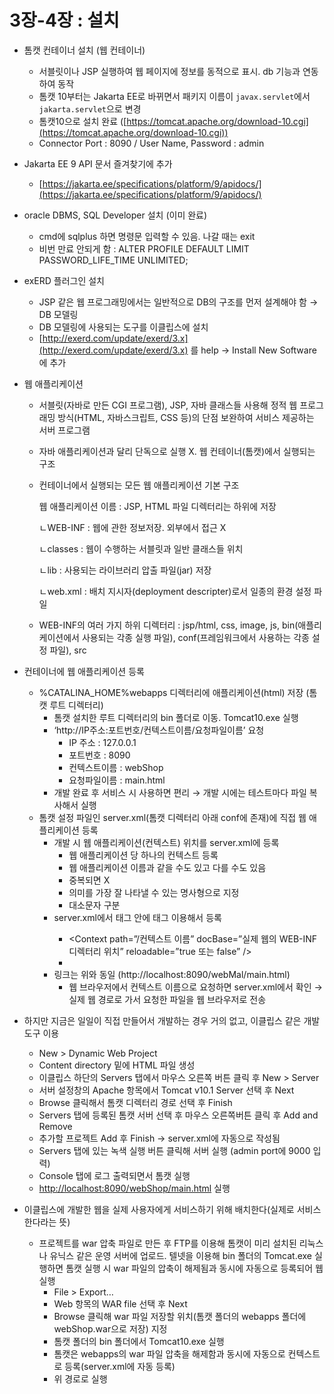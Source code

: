 # 3장-4장 : 설치

- 톰캣 컨테이너 설치 (웹 컨테이너)
    - 서블릿이나 JSP 실행하여 웹 페이지에 정보를 동적으로 표시. db 기능과 연동하여 동작
    - 톰캣 10부터는 Jakarta EE로 바뀌면서 패키지 이름이 `javax.servlet`에서 `jakarta.servlet`으로 변경
    - 톰캣10으로 설치 완료 ([https://tomcat.apache.org/download-10.cgi](https://tomcat.apache.org/download-10.cgi))
    - Connector Port : 8090 / User Name, Password : admin
- Jakarta EE 9 API 문서 즐겨찾기에 추가
    - [https://jakarta.ee/specifications/platform/9/apidocs/](https://jakarta.ee/specifications/platform/9/apidocs/)
- oracle DBMS, SQL Developer 설치 (이미 완료)
    - cmd에 sqlplus 하면 명령문 입력할 수 있음. 나갈 때는 exit
    - 비번 만료 안되게 함 : ALTER PROFILE DEFAULT LIMIT PASSWORD_LIFE_TIME UNLIMITED;
        
- exERD 플러그인 설치
    - JSP 같은 웹 프로그래밍에서는 일반적으로 DB의 구조를 먼저 설계해야 함 → DB 모델링
    - DB 모델링에 사용되는 도구를 이클립스에 설치
    - [http://exerd.com/update/exerd/3.x](http://exerd.com/update/exerd/3.x) 를 help → Install New Software에 추가
- 웹 애플리케이션
    - 서블릿(자바로 만든 CGI 프로그램), JSP, 자바 클래스들 사용해 정적 웹 프로그래밍 방식(HTML, 자바스크립트, CSS 등)의 단점 보완하여 서비스 제공하는 서버 프로그램
    - 자바 애플리케이션과 달리 단독으로 실행 X. 웹 컨테이너(톰캣)에서 실행되는 구조
    - 컨테이너에서 실행되는 모든 웹 애플리케이션 기본 구조
        
        
        웹 애플리케이션 이름 : JSP, HTML 파일 디렉터리는 하위에 저장
        
        ㄴWEB-INF : 웹에 관한 정보저장. 외부에서 접근 X
        
        ㄴclasses : 웹이 수행하는 서블릿과 일반 클래스들 위치
        
        ㄴlib : 사용되는 라이브러리 압출 파일(jar) 저장
        
        ㄴweb.xml : 배치 지시자(deployment descripter)로서 일종의 환경 설정 파일
        
    - WEB-INF의 여러 가지 하위 디렉터리 : jsp/html, css, image, js, bin(애플리케이션에서 사용되는 각종 실행 파일), conf(프레임워크에서 사용하는 각종 설정 파일), src
- 컨테이너에 웹 애플리케이션 등록
    - %CATALINA_HOME%webapps 디렉터리에 애플리케이션(html) 저장 (톰캣 루트 디렉터리)
        - 톰캣 설치한 루트 디렉터리의 bin 폴더로 이동. Tomcat10.exe 실행
        - ‘http://IP주소:포트번호/컨텍스트이름/요청파일이름’ 요청
            - IP 주소 : 127.0.0.1
            - 포트번호 : 8090
            - 컨텍스트이름 : webShop
            - 요청파일이름 : main.html
        - 개발 완료 후 서비스 시 사용하면 편리 → 개발 시에는  테스트마다 파일 복사해서 실행
    - 톰캣 설정 파일인 server.xml(톰캣 디렉터리 아래 conf에 존재)에 직접 웹 애플리케이션 등록
        - 개발 시 웹 애플리케이션(컨텍스트) 위치를 server.xml에 등록
            - 웹 애플리케이션 당 하나의 컨텍스트 등록
            - 웹 애플리케이션 이름과 같을 수도 있고 다를 수도 있음
            - 중복되면 X
            - 의미를 가장 잘 나타낼 수 있는 명사형으로 지정
            - 대소문자 구분
        - server.xml에서 <Host> 태그 안에 <Context> 태그 이용해서 등록
            - <Context path=”/컨텍스트 이름” docBase=”실제 웹의 WEB-INF 디렉터리 위치” reloadable=”true 또는 false” />
            - <Context path=”/WebMal” docBase=”C:\webShop” reloadable=”true” />
        - 링크는 위와 동일 (http://localhost:8090/webMal/main.html)
            - 웹 브라우저에서 컨텍스트 이름으로 요청하면 server.xml에서 확인 → 실제 웹 경로로 가서 요청한 파일을 웹 브라우저로 전송
- 하지만 지금은 일일이 직접 만들어서 개발하는 경우 거의 없고, 이클립스 같은 개발 도구 이용
    - New > Dynamic Web Project
    - Content directory 밑에 HTML 파일 생성
    - 이클립스 하단의 Servers 탭에서 마우스 오른쪽 버튼 클릭 후 New > Server
    - 서버 설정창의 Apache 항목에서 Tomcat v10.1 Server 선택 후 Next
    - Browse 클릭해서 톰캣 디렉터리 경로 선택 후 Finish
    - Servers 탭에 등록된 톰캣 서버 선택 후 마우스 오른쪽버튼 클릭 후 Add and Remove
    - 추가할 프로젝트 Add 후 Finish → server.xml에 자동으로 작성됨
    - Servers 탭에 있는 녹색 실행 버튼 클릭해 서버 실행 (admin port에 9000 입력)
    - Console 탭에 로그 출력되면서 톰캣 실행
    - [http://localhost:8090/webShop/main.html](http://localhost:8090/webShop/main.html) 실행
- 이클립스에 개발한 웹을 실제 사용자에게 서비스하기 위해 배치한다(실제로 서비스한다라는 뜻)
    - 프로젝트를 war 압축 파일로 만든 후 FTP를 이용해 톰캣이 미리 설치된 리눅스나 유닉스 같은 운영 서버에 업로드. 텔넷을 이용해 bin 폴더의 Tomcat.exe 실행하면 톰캣 실행 시 war 파일의 압축이 해제됨과 동시에 자동으로 등록되어 웹 실행
        - File > Export…
        - Web 항목의 WAR file 선택 후 Next
        - Browse 클릭해 war 파일 저장할 위치(톰캣 폴더의 webapps 폴더에 webShop.war으로 저장) 지정
        - 톰캣 폴더의 bin 폴더에서 Tomcat10.exe 실행
        - 톰캣은 webapps의 war 파일 압축을 해제함과 동시에 자동으로 컨텍스트로 등록(server.xml에 자동 등록)
        - 위 경로로 실행